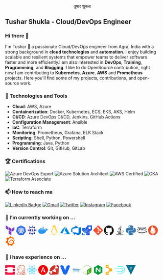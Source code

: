 <p align="center">तुषार शुक्ला
</p>

## Tushar Shukla - Cloud/DevOps Engineer

### Hi there 👋
I'm Tushar 👋 a passionate Cloud/DevOps engineer from Agra, India with a strong background in **cloud technologies** and **automation**. I enjoy building scalable and resilient systems that empower teams to deliver software faster and more efficiently.I am also interested in **DevOps**, **Training**, **Programming**, and **Blogging**. I like to do OpenSource contribution, right now I am contributing to **Kubernetes**, **Azure**, **AWS** and **Prometheus** projects.
 Here you'll find some of my projects, contributions, and open-source work.

### 🔧 Technologies and Tools

- **Cloud**: AWS, Azure
- **Containerization**: Docker, Kubernetes, ECS, EKS, AKS, Helm
- **CI/CD**: Azure DevOps CI/CD, Jenkins, GitHub Actions
- **Configuration Management**: Ansible
- **IaC**: Terraform
- **Monitoring**: Prometheus, Grafana, ELK Stack
- **Scripting**: Shell, Python, Powershell
- **Programming**: Java, Python
- **Version Control**: Git, GitHub, GitLab


### 🏆 Certifications
![Azure DevOps Expert](https://img.shields.io/badge/Azure_DevOps-Expert-blue?logo=azuredevops&style=for-the-badge)
![Azure Solution Architect](https://img.shields.io/badge/Azure-Solution_Architect-blue?logo=azure&logoColor=white&style=for-the-badge)
![AWS Certified](https://img.shields.io/badge/AWS-Certified_Cloud_Associate-FF9900?logo=amazonaws&logoColor=white&style=for-the-badge)
![CKA](https://img.shields.io/badge/CKA-Certified_Kubernetes_Administrator-blue?logo=kubernetes&logoColor=white&style=for-the-badge)
![Terraform Associate](https://img.shields.io/badge/HashiCorp-Certified_Terraform_Associate-623CE4?logo=terraform&logoColor=white&style=for-the-badge)


### 📫 How to reach me

[![LinkedIn Badge](https://img.shields.io/badge/LinkedIn-0077B5?style=for-the-badge&logo=linkedin&logoColor=white)](https://www.linkedin.com/in/tushar0678/)
[![Gmail](https://img.shields.io/badge/Gmail-D14836?style=for-the-badge&logo=gmail&logoColor=white)](mailto:tusharshukla211@gmail.com)
[![Twitter](https://img.shields.io/badge/Twitter-1DA1F2?style=for-the-badge&logo=twitter&logoColor=white)](https://twitter.com/)
[![Instagram](https://img.shields.io/badge/Instagram-E4405F?style=for-the-badge&logo=instagram&logoColor=white)](https://www.instagram.com/)
[![Facebook](https://img.shields.io/badge/Facebook-1877F2?style=for-the-badge&logo=facebook&logoColor=white)](https://www.facebook.com/)


### 🔭 I’m currently working on ...
<a href="#"><img height="32" width="32" src="./images/terraform.svg" alt="Terraform" title="Terraform" /></a>
<a href="#"><img height="32" width="32" src="./images/kubernetes.svg" alt="Kubernetes" title="Kubernetes" /></a>
<a href="#"><img height="32" width="32" src="./images/helm.svg" alt="Helm" title="Helm" /></a>
<a href="#"><img height="32" width="32" src="./images/docker.svg" alt="Docker" title="Docker" /></a>
<a href="#"><img height="32" width="32" src="./images/linux.svg" alt="Linux" title="Linux" /></a>
<a href="#"><img height="32" width="32" src="./images/azure.svg" alt="Azure" title="Azure" /></a>
<a href="#"><img height="32" width="32" src="./images/azuredevops.svg" alt="AzureDevOps" title="AzureDevOps" /></a>
<a href="#"><img height="32" width="32" src="./images/azurepipelines.svg" alt="AzurePipeline" title="AzurePipeline" /></a>
<a href="#"><img height="32" width="32" src="./images/git.svg" alt="Git" title="Git" /></a>
<a href="#"><img height="32" width="32" src="./images/github.svg" alt="Github" title="Github" /></a>
<a href="#"><img height="32" width="32" src="./images/java.svg" alt="Java" title="Java" /></a>
<a href="#"><img height="32" width="32" src="./images/python.svg" alt="Python" title="Python" /></a>
<a href="#"><img height="32" width="32" src="./images/amazonaws.svg" alt="AWS" title="AWS" /></a>
<a href="#"><img height="32" width="32" src="./images/prometheus.svg" alt="Prometheus" title="Prometheus" /></a>
<a href="#"><img height="32" width="32" src="./images/grafana.svg" alt="Grafana" title="Grafana" /></a>


### 🌱 I have experience on ...

<a href="#"><img height="32" width="32" src="./images/openstack.svg" alt="Openstack" title="Openstack" /></a>
<a href="#"><img height="32" width="32" src="./images/jenkins.svg" alt="Jenkins" title="Jenkins" /></a>
<a href="#"><img height="32" width="32" src="./images/react.svg" alt="ReactJS" title="ReactJS" /></a>
<a href="#"><img height="32" width="32" src="./images/ansible.svg" alt="Ansible" title="Ansible" /></a>
<a href="#"><img height="32" width="32" src="./images/ruby.svg" alt="Ruby" title="Ruby" /></a>
<a href="#"><img height="32" width="32" src="./images/vagrant.svg" alt="Vagrant" title="Vagrant" /></a>
<a href="#"><img height="32" width="32" src="./images/apachegroovy.svg" alt="Groovy" title="Groovy" /></a>
<a href="#"><img height="32" width="32" src="./images/gnubash.svg" alt="Bash" title="Bash" /></a>
<a href="#"><img height="32" width="32" src="./images/nginx.svg" alt="Nginx" title="Nginx" /></a>
<a href="#"><img height="32" width="32" src="./images/puppet.svg" alt="Puppet" title="Puppet" /></a>
<a href="#"><img height="32" width="32" src="./images/apachedruid.svg" alt="Druid" title="Druid" /></a>
<a href="#"><img height="32" width="32" src="./images/vault.svg" alt="Vault" title="Vault" /></a>
